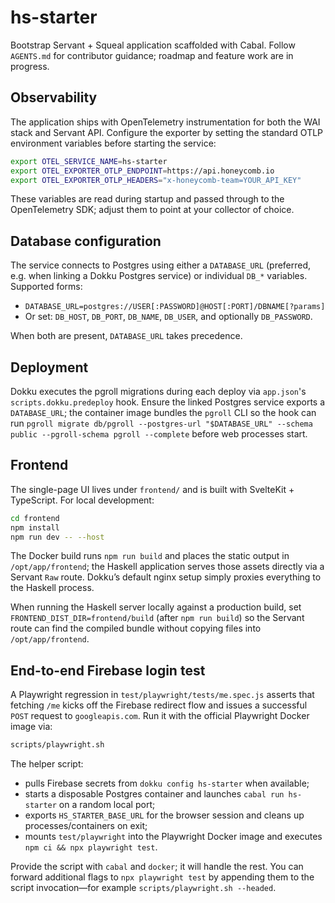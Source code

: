 # hs-starter

Bootstrap Servant + Squeal application scaffolded with Cabal. Follow `AGENTS.md` for contributor guidance; roadmap and feature work are in progress.

## Observability

The application ships with OpenTelemetry instrumentation for both the WAI stack and Servant API. Configure the exporter by setting the standard OTLP environment variables before starting the service:

```bash
export OTEL_SERVICE_NAME=hs-starter
export OTEL_EXPORTER_OTLP_ENDPOINT=https://api.honeycomb.io
export OTEL_EXPORTER_OTLP_HEADERS="x-honeycomb-team=YOUR_API_KEY"
```

These variables are read during startup and passed through to the OpenTelemetry SDK; adjust them to point at your collector of choice.

## Database configuration

The service connects to Postgres using either a `DATABASE_URL` (preferred, e.g. when linking a Dokku Postgres service) or individual `DB_*` variables. Supported forms:

- `DATABASE_URL=postgres://USER[:PASSWORD]@HOST[:PORT]/DBNAME[?params]`
- Or set: `DB_HOST`, `DB_PORT`, `DB_NAME`, `DB_USER`, and optionally `DB_PASSWORD`.

When both are present, `DATABASE_URL` takes precedence.

## Deployment

Dokku executes the pgroll migrations during each deploy via `app.json`'s `scripts.dokku.predeploy` hook. Ensure the linked Postgres service exports a `DATABASE_URL`; the container image bundles the `pgroll` CLI so the hook can run `pgroll migrate db/pgroll --postgres-url "$DATABASE_URL" --schema public --pgroll-schema pgroll --complete` before web processes start.

## Frontend

The single-page UI lives under `frontend/` and is built with SvelteKit + TypeScript. For local development:

```bash
cd frontend
npm install
npm run dev -- --host
```

The Docker build runs `npm run build` and places the static output in `/opt/app/frontend`; the Haskell application serves those assets directly via a Servant `Raw` route. Dokku’s default nginx setup simply proxies everything to the Haskell process.

When running the Haskell server locally against a production build, set `FRONTEND_DIST_DIR=frontend/build` (after `npm run build`) so the Servant route can find the compiled bundle without copying files into `/opt/app/frontend`.

## End-to-end Firebase login test

A Playwright regression in `test/playwright/tests/me.spec.js` asserts that fetching `/me` kicks off the Firebase redirect flow and issues a successful `POST` request to `googleapis.com`. Run it with the official Playwright Docker image via:

```bash
scripts/playwright.sh
```

The helper script:

- pulls Firebase secrets from `dokku config hs-starter` when available;
- starts a disposable Postgres container and launches `cabal run hs-starter` on a random local port;
- exports `HS_STARTER_BASE_URL` for the browser session and cleans up processes/containers on exit;
- mounts `test/playwright` into the Playwright Docker image and executes `npm ci && npx playwright test`.

Provide the script with `cabal` and `docker`; it will handle the rest. You can forward additional flags to `npx playwright test` by appending them to the script invocation—for example `scripts/playwright.sh --headed`.
